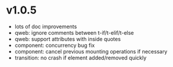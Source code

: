 # v1.0.5

- lots of doc improvements
- qweb: ignore comments between t-if/t-elif/t-else
- qweb: support attributes with inside quotes
- component: concurrency bug fix
- component: cancel previous mounting operations if necessary
- transition: no crash if element added/removed quickly